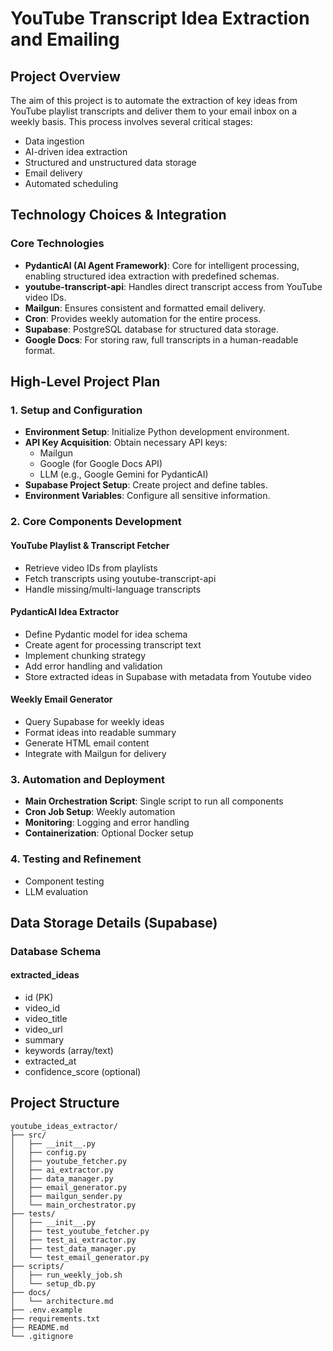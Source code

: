 # YouTube Transcript Idea Extraction and Emailing

## Project Overview

The aim of this project is to automate the extraction of key ideas from YouTube playlist transcripts and deliver them to your email inbox on a weekly basis. This process involves several critical stages:

- Data ingestion
- AI-driven idea extraction
- Structured and unstructured data storage
- Email delivery
- Automated scheduling

## Technology Choices & Integration

### Core Technologies

- **PydanticAI (AI Agent Framework)**: Core for intelligent processing, enabling structured idea extraction with predefined schemas.
- **youtube-transcript-api**: Handles direct transcript access from YouTube video IDs.
- **Mailgun**: Ensures consistent and formatted email delivery.
- **Cron**: Provides weekly automation for the entire process.
- **Supabase**: PostgreSQL database for structured data storage.
- **Google Docs**: For storing raw, full transcripts in a human-readable format.

## High-Level Project Plan

### 1. Setup and Configuration

- **Environment Setup**: Initialize Python development environment.
- **API Key Acquisition**: Obtain necessary API keys:
  - Mailgun
  - Google (for Google Docs API)
  - LLM (e.g., Google Gemini for PydanticAI)
- **Supabase Project Setup**: Create project and define tables.
- **Environment Variables**: Configure all sensitive information.

### 2. Core Components Development

#### YouTube Playlist & Transcript Fetcher
- Retrieve video IDs from playlists
- Fetch transcripts using youtube-transcript-api
- Handle missing/multi-language transcripts

#### PydanticAI Idea Extractor
- Define Pydantic model for idea schema
- Create agent for processing transcript text
- Implement chunking strategy
- Add error handling and validation
- Store extracted ideas in Supabase with metadata from Youtube video

#### Weekly Email Generator
- Query Supabase for weekly ideas
- Format ideas into readable summary
- Generate HTML email content
- Integrate with Mailgun for delivery

### 3. Automation and Deployment

- **Main Orchestration Script**: Single script to run all components
- **Cron Job Setup**: Weekly automation
- **Monitoring**: Logging and error handling
- **Containerization**: Optional Docker setup

### 4. Testing and Refinement

- Component testing
- LLM evaluation

## Data Storage Details (Supabase)

### Database Schema

#### extracted_ideas
- id (PK)
- video_id
- video_title
- video_url
- summary
- keywords (array/text)
- extracted_at
- confidence_score (optional)

## Project Structure

```
youtube_ideas_extractor/
├── src/
│   ├── __init__.py
│   ├── config.py
│   ├── youtube_fetcher.py
│   ├── ai_extractor.py
│   ├── data_manager.py
│   ├── email_generator.py
│   ├── mailgun_sender.py
│   └── main_orchestrator.py
├── tests/
│   ├── __init__.py
│   ├── test_youtube_fetcher.py
│   ├── test_ai_extractor.py
│   ├── test_data_manager.py
│   └── test_email_generator.py
├── scripts/
│   ├── run_weekly_job.sh
│   └── setup_db.py
├── docs/
│   └── architecture.md
├── .env.example
├── requirements.txt
├── README.md
└── .gitignore
```

